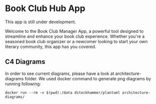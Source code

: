 # Book Club Hub App

This app is still under development.

Welcome to the Book Club Manager App, a powerful tool designed to streamline and enhance your book club experience. Whether you're a seasoned book club organizer or a newcomer looking to start your own literary community, this app has you covered.

## C4 Diagrams
In order to see current diagrams, please have a look at architecture-diagrams folder. We used docker command to generate png diagrams by running following:

`docker run --rm -v $(pwd):/data dstockhammer/plantuml architecture-diagrams/ `
